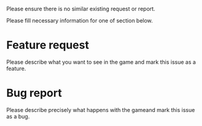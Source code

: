 Please ensure there is no similar existing request or report.

Please fill necessary information for one of section below.


# Feature request

Please describe what you want to see in the game and mark this issue as a feature.

# Bug report

Please describe precisely what happens with the gameand mark this issue as a bug.